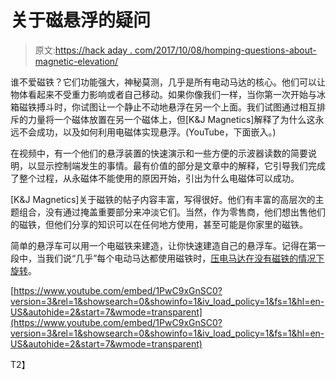 # 关于磁悬浮的疑问

> 原文:[https://hack aday . com/2017/10/08/homping-questions-about-magnetic-elevation/](https://hackaday.com/2017/10/08/hovering-questions-about-magnetic-levitation/)

谁不爱磁铁？它们功能强大，神秘莫测，几乎是所有电动马达的核心。他们可以让物体看起来不受重力影响或者自己移动。如果你像我们一样，当你第一次开始与冰箱磁铁搏斗时，你试图让一个静止不动地悬浮在另一个上面。我们试图通过相互排斥的力量将一个磁体放置在另一个磁体上，但[K&J Magnetics]解释了为什么这永远不会成功，以及如何利用电磁体实现悬浮。(YouTube，下面嵌入。)

在视频中，有一个他们的悬浮装置的快速演示和一些方便的示波器读数的简要说明，以显示控制端发生的事情。最有价值的部分是文章中的解释，它引导我们完成了整个过程，从永磁体不能使用的原因开始，引出为什么电磁体可以成功。

[K&J Magnetics]关于磁铁的帖子内容丰富，写得很好。他们有丰富的高层次的主题组合，没有通过掩盖重要部分来冲淡它们。当然，作为零售商，他们想出售他们的磁铁，但他们分享的知识可以在任何地方使用，甚至可能是你家里的磁铁。

简单的悬浮车可以用一个电磁铁来建造，让你快速建造自己的悬浮车。记得在第一段中，当我们说“几乎”每个电动马达都使用磁铁时，[压电马达在没有磁铁的情况下旋转](http://hackaday.com/2015/12/10/esoteric-actuators/)。

 [https://www.youtube.com/embed/1PwC9xGnSC0?version=3&rel=1&showsearch=0&showinfo=1&iv_load_policy=1&fs=1&hl=en-US&autohide=2&start=7&wmode=transparent](https://www.youtube.com/embed/1PwC9xGnSC0?version=3&rel=1&showsearch=0&showinfo=1&iv_load_policy=1&fs=1&hl=en-US&autohide=2&start=7&wmode=transparent)

T2】